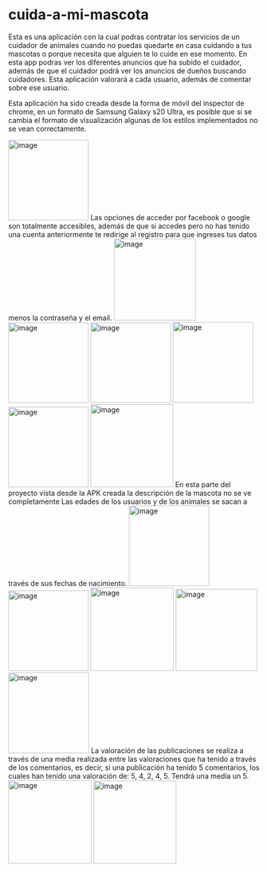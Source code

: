 # cuida-a-mi-mascota

Esta es una aplicación con la cual podras contratar los servicios de un cuidador de animales cuando no puedas quedarte en casa cuidando a tus mascotas o porque necesita que alguien te lo cuide en ese momento. 
En esta app podras ver los diferentes anuncios que ha subido el cuidador, además de que el cuidador podrá ver los anuncios de dueños buscando cuidadores. Esta aplicación valorará a cada usuario, además de comentar sobre ese usuario.

Esta aplicación ha sido creada desde la forma de móvil del inspector de chrome, en un formato de Samsung Galaxy s20 Ultra, es posible que si se cambia el formato de visualización algunas de los estilos implementados no se vean correctamente.

<img width="161" alt="image" src="https://user-images.githubusercontent.com/91321987/157539359-16083353-8b09-40a0-8711-80c05911827a.png">
Las opciones de acceder por facebook o google son totalmente accesibles, además de que si accedes pero no has tenido una cuenta anteriormente te redirige al registro para que ingreses tus datos menos la contraseña y el email.
<img width="164" alt="image" src="https://user-images.githubusercontent.com/91321987/157540797-0aa7ea5a-cea8-4668-85c2-bfa429f9e227.png">
<img width="161" alt="image" src="https://user-images.githubusercontent.com/91321987/157540851-d6a8bd6c-31e4-499e-9795-335f4b664453.png">
<img width="161" alt="image" src="https://user-images.githubusercontent.com/91321987/157539482-e01c6573-afcb-4278-8962-d3afaa361ba5.png">
<img width="162" alt="image" src="https://user-images.githubusercontent.com/91321987/157539558-1c493a1d-c1d1-4d8c-bc75-11e9dd71cc4b.png">
<img width="161" alt="image" src="https://user-images.githubusercontent.com/91321987/157539621-28ea4a0a-d6d5-47e4-aebf-fa7c848c247f.png">
<img width="166" alt="image" src="https://user-images.githubusercontent.com/91321987/157539709-37c2ddc3-648b-472c-9f07-a868860957e6.png">
En esta parte del proyecto vista desde la APK creada la descripción de la mascota no se ve completamente
Las edades de los usuarios y de los animales se sacan a través de sus fechas de nacimiento.
<img width="161" alt="image" src="https://user-images.githubusercontent.com/91321987/157539845-184f7305-87a5-4efc-a89f-ee0a849db22d.png">
<img width="161" alt="image" src="https://user-images.githubusercontent.com/91321987/157539936-e31e902d-4728-4013-b304-7204b39ddbeb.png">
<img width="167" alt="image" src="https://user-images.githubusercontent.com/91321987/157539985-01f53f92-d697-4711-9f58-1b2f72eebc63.png">
<img width="164" alt="image" src="https://user-images.githubusercontent.com/91321987/157540060-7159e3a1-d620-4b60-8eb7-a4162a436af8.png">
<img width="162" alt="image" src="https://user-images.githubusercontent.com/91321987/157540090-ee3d388a-c9f6-4985-8f74-bdb234ad3d9a.png">
La valoración de las publicaciones se realiza a través de una media realizada entre las valoraciones que ha tenido a través de los comentarios, es decir, si una publicación ha tenido 5 comentarios, los cuales han tenido una valoración de: 5, 4, 2, 4, 5. Tendrá una media un 5.
<img width="167" alt="image" src="https://user-images.githubusercontent.com/91321987/157540513-3286a83b-1799-4d0a-b1af-72929ab4b9ad.png">
<img width="166" alt="image" src="https://user-images.githubusercontent.com/91321987/157540542-eacde35a-c01e-40d4-9245-313b8a077adb.png">

